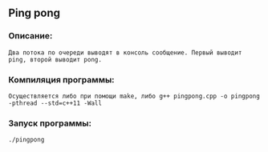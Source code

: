 ## Ping pong

### Описание:
    Два потока по очереди выводят в консоль сообщение. Первый выводит ping, второй выводит pong.

### Компиляция программы:
    Осуществляется либо при помощи make, либо g++ pingpong.cpp -o pingpong -pthread --std=c++11 -Wall

### Запуск программы:
    ./pingpong

